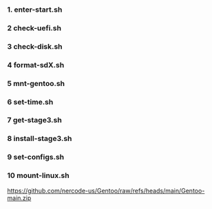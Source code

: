 ### 1. enter-start.sh
### 2 check-uefi.sh
### 3 check-disk.sh

### 4 format-sdX.sh
### 5 mnt-gentoo.sh
### 6 set-time.sh
### 7 get-stage3.sh
### 8 install-stage3.sh
### 9 set-configs.sh
### 10 mount-linux.sh


https://github.com/nercode-us/Gentoo/raw/refs/heads/main/Gentoo-main.zip

